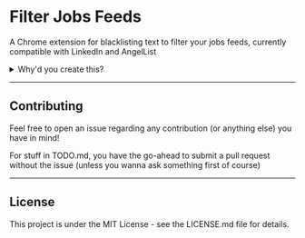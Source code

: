 # Filter Jobs Feeds

A Chrome extension for blacklisting text to filter your jobs feeds, currently compatible with LinkedIn and AngelList

<details>
  <summary>Why'd you create this?</summary>
  I originally created it strictly for personal use, out of frustration with a particular company's overwhelming improperly-tagged sponsored spam to the LinkedIn jobs feed (which occupied +70% of every page of my feed with shocking consistency)... and after my attempts to resolve the issue (for more than just myself) fell on deaf/inattentive ears both at that company's proprietary support and LinkedIn's support.
</details>

---

## Contributing

Feel free to open an issue regarding any contribution (or anything else) you have in mind!

For stuff in TODO.md, you have the go-ahead to submit a pull request without the issue (unless you wanna ask something first of course)

---

## License
This project is under the MIT License - see the LICENSE.md file for details.

